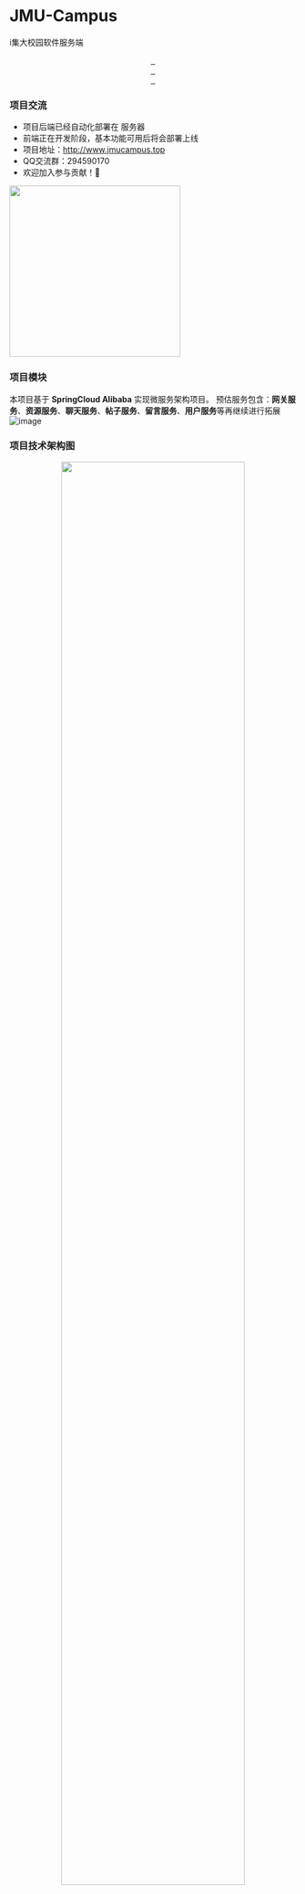 # JMU-Campus
i集大校园软件服务端

<p align="center">
<a target="_blank" href="https://github.com/Durancer/JMU-Campus">
  <img src="https://img.shields.io/hexpm/l/plug.svg" alt=""/>
  <img src="https://img.shields.io/github/stars/durancer/JMU-campus" alt=""/>
  <img src="https://img.shields.io/github/forks/durancer/JMU-campus" alt=""/>
<br>
  <img src="https://img.shields.io/badge/SpringBoot-2.6.6-green" alt=""/>
  <img src="https://img.shields.io/badge/SpringCloud-2021.0.2-green" alt=""/>
  <img src="https://img.shields.io/badge/SpringCloudAlibaba-2021.0.1.0-green" alt=""/>
 <br>
  <img src="https://img.shields.io/badge/Vue-3.2-green" alt=""/>
  <img src="https://img.shields.io/badge/pinia-2.0.32-green" alt=""/>
  <img src="https://img.shields.io/badge/vite-4.1.4-green" alt=""/>
</a></p>

### 项目交流

- 项目后端已经自动化部署在 服务器
- 前端正在开发阶段，基本功能可用后将会部署上线
- 项目地址：http://www.jmucampus.top
- QQ交流群：294590170 
- 欢迎加入参与贡献！🌹

<img src="https://user-images.githubusercontent.com/102197880/261830919-5d54c286-6ac5-418a-895e-8d2c23b1c7e3.jpg" alt="" align="center" style="width: 300px"/>

### 项目模块
本项目基于 **SpringCloud Alibaba** 实现微服务架构项目。
预估服务包含：**网关服务**、**资源服务**、**聊天服务**、**帖子服务**、**留言服务**、**用户服务**等再继续进行拓展
![image](https://user-images.githubusercontent.com/102197880/214082236-c481fa90-1ef7-4aca-82a1-a0816684b36e.png)

### 项目技术架构图
<p align="center">
<img src="https://user-images.githubusercontent.com/102197880/217150800-47d82bca-c18a-4093-a021-b1a4e6555ae1.png" style="width: 80%"/>
</p>

### 技术选型
#### 前端技术选型
计划实现 web端
vue3.2 + vue-router + pinia + axios + typescript + vite

#### 后端及部署技术选型
|      技术      |       说明       |                       官网                        |
| :------------: | :--------------: | :-----------------------------------------------: |
|   SpringBoot   |     MVC框架      |      https://spring.io/projects/spring-boot       |
|  SpringCloud   |    微服务框架    |     https://spring.io/projects/spring-cloud/      |
|    Gateway     |   网关服务框架   |  https://spring.io/projects/spring-cloud-gateway  |
|   OpenFegin    |     RPC框架      | https://spring.io/projects/spring-cloud-openfeign |
|     Nacos      |  注册、配置中心  |              https://nacos.io/zh-cn/              |
|  MyBatis-Plus  |    数据库框架    |             https://mp.baomidou.com/              |
|     MySQL      |      数据库      |              https://www.mysql.com/               |
|     Redis      |    分布式缓存    |                 https://redis.io/                 |
|    RabbitMQ    |     消息队列     |             https://www.rabbitmq.com/             |
| Elasticsearch  |     搜索引擎     |      https://github.com/elastic/elasticsear       |
|     Docker     |    容器化部署    |              https://www.docker.com/              |
|    Jenkins     |  自动化部署服务  |              https://www.jenkins.io/              |
|     Druid      |   数据库连接池   |         https://github.com/alibaba/druid          |
|     SLF4J      |     日志框架     |               http://www.slf4j.org/               |
|     Lombok     | 简化对象封装工具 |      https://github.com/rzwitserloot/lombok       |
|     Nginx      |    web服务器     |                 http://nginx.org/                 |
|     Minio      | 本地对象存储服务 |                  https://min.io/                  |
| Docker Compose |  Docker容器编排  |         https://docs.docker.com/compose/          |


## 项目结构
暂未全部创建
```
├─document：项目文档及配置
├─common：公用模块
│  ├─common-amqp：公用AMQP模块
│  ├─common-core：核心模块
│  ├─common-data：公用数据模块
│  └─common-web：公用web模块
├─gateway-service：网关服务
├─resource-service：资源服务
├─user-service：用户服务
├─chat-service：聊天服务
├─post-service：帖子服务
├─post-search-service：帖子搜索服务
└─campus-web：项目前端

通用部分
├─ -server 服务后端
├─ -sdk 服务软件开发包
├─ -client 服务客户端
```

项目各内容将首发再 **github** , gitee会同步代码，但不会同步 **issue** 和 **pr**

**github**地址：https://github.com/Durancer/JMU-Campus <br>
**gitee**地址：https://gitee.com/Durancer/JMU-Campus

对项目感兴趣欢迎 star 项目🌹
